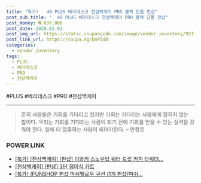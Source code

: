 ```yaml
--- 
title: "특가!   48 PLUS 베리데스크 천삼백케이 PRO 블랙 단품 펀샵" 
post_sub_title: "  48 PLUS 베리데스크 천삼백케이 PRO 블랙 단품 펀샵" 
post_money: ₩ 637,000 
post_date: 2020.02.01 
post_img_url: https://static.coupangcdn.com/image/vendor_inventory/92f2/e486e5b744d586c09370ef6ea690107d6fe86102e5686922e0a16097bd84.jpg 
post_link_url: https://coupa.ng/bnPidB 
categories: 
  - vendor_inventory 
tags: 
  - PLUS 
  - 베리데스크 
  - PRO 
  - 천삼백케이 
--- 
```

  #PLUS #베리데스크 #PRO #천삼백케이 
<hr> 

> 흔히 사람들은 기회를 기다리고 있지만 기회는 기다리는 사람에게 잡히지 않는 법이다. 우리는 기회를 기다리는 사람이 되기 전에 기회를 얻을 수 있는 실력을 갖춰야 한다. 일에 더 열중하는 사람이 되어야한다. – 안창호 


### POWER LINK

* <a href="https://blog.naver.com/sakai111/221792121829" target="_blank">[특가] [천삼백케이] [펀샵] 이와키 스노우탑 워터 드립 커피 타워더...</a>
* <a href="https://blog.naver.com/fasyy4321/221792074023" target="_blank">[천삼백케이] [펀샵] 3단 접이식 카트</a>
* <a href="https://blog.naver.com/santokki14/221792261763" target="_blank">[특가] (FUNSHOP 펀샵 마쉬멜로우 쿠션 (1개 펀샵/마쉬...</a>
